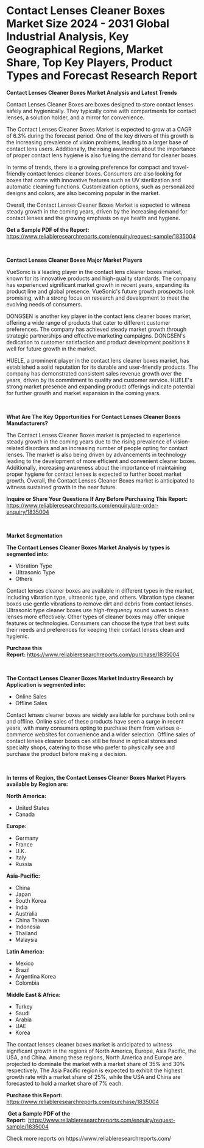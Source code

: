 <p><h1>Contact Lenses Cleaner Boxes Market Size 2024 - 2031 Global Industrial Analysis, Key Geographical Regions, Market Share, Top Key Players, Product Types and Forecast Research Report</h1></p><p><strong>Contact Lenses Cleaner Boxes Market Analysis and Latest Trends</strong></p>
<p><p>Contact Lenses Cleaner Boxes are boxes designed to store contact lenses safely and hygienically. They typically come with compartments for contact lenses, a solution holder, and a mirror for convenience.</p><p>The Contact Lenses Cleaner Boxes Market is expected to grow at a CAGR of 6.3% during the forecast period. One of the key drivers of this growth is the increasing prevalence of vision problems, leading to a larger base of contact lens users. Additionally, the rising awareness about the importance of proper contact lens hygiene is also fueling the demand for cleaner boxes.</p><p>In terms of trends, there is a growing preference for compact and travel-friendly contact lenses cleaner boxes. Consumers are also looking for boxes that come with innovative features such as UV sterilization and automatic cleaning functions. Customization options, such as personalized designs and colors, are also becoming popular in the market.</p><p>Overall, the Contact Lenses Cleaner Boxes Market is expected to witness steady growth in the coming years, driven by the increasing demand for contact lenses and the growing emphasis on eye health and hygiene.</p></p>
<p><strong>Get a Sample PDF of the Report:&nbsp;</strong> <a href="https://www.reliableresearchreports.com/enquiry/request-sample/1835004">https://www.reliableresearchreports.com/enquiry/request-sample/1835004</a></p>
<p>&nbsp;</p>
<p><strong>Contact Lenses Cleaner Boxes Major Market Players</strong></p>
<p><p>VueSonic is a leading player in the contact lens cleaner boxes market, known for its innovative products and high-quality standards. The company has experienced significant market growth in recent years, expanding its product line and global presence. VueSonic's future growth prospects look promising, with a strong focus on research and development to meet the evolving needs of consumers.</p><p>DONGSEN is another key player in the contact lens cleaner boxes market, offering a wide range of products that cater to different customer preferences. The company has achieved steady market growth through strategic partnerships and effective marketing campaigns. DONGSEN's dedication to customer satisfaction and product development positions it well for future growth in the market.</p><p>HUELE, a prominent player in the contact lens cleaner boxes market, has established a solid reputation for its durable and user-friendly products. The company has demonstrated consistent sales revenue growth over the years, driven by its commitment to quality and customer service. HUELE's strong market presence and expanding product offerings indicate potential for further growth and market expansion in the coming years.</p></p>
<p>&nbsp;</p>
<p><strong>What Are The Key Opportunities For Contact Lenses Cleaner Boxes Manufacturers?</strong></p>
<p><p>The Contact Lenses Cleaner Boxes market is projected to experience steady growth in the coming years due to the rising prevalence of vision-related disorders and an increasing number of people opting for contact lenses. The market is also being driven by advancements in technology leading to the development of more efficient and convenient cleaner boxes. Additionally, increasing awareness about the importance of maintaining proper hygiene for contact lenses is expected to further boost market growth. Overall, the Contact Lenses Cleaner Boxes market is anticipated to witness sustained growth in the near future.</p></p>
<p><strong>Inquire or Share Your Questions If Any Before Purchasing This Report:</strong> <a href="https://www.reliableresearchreports.com/enquiry/pre-order-enquiry/1835004">https://www.reliableresearchreports.com/enquiry/pre-order-enquiry/1835004</a></p>
<p>&nbsp;</p>
<p><strong>Market Segmentation</strong></p>
<p><strong>The Contact Lenses Cleaner Boxes Market Analysis by types is segmented into:</strong></p>
<p><ul><li>Vibration Type</li><li>Ultrasonic Type</li><li>Others</li></ul></p>
<p><p>Contact lenses cleaner boxes are available in different types in the market, including vibration type, ultrasonic type, and others. Vibration type cleaner boxes use gentle vibrations to remove dirt and debris from contact lenses. Ultrasonic type cleaner boxes use high-frequency sound waves to clean lenses more effectively. Other types of cleaner boxes may offer unique features or technologies. Consumers can choose the type that best suits their needs and preferences for keeping their contact lenses clean and hygienic.</p></p>
<p><strong>Purchase this Report:&nbsp;</strong><a href="https://www.reliableresearchreports.com/purchase/1835004">https://www.reliableresearchreports.com/purchase/1835004</a></p>
<p>&nbsp;</p>
<p><strong>The Contact Lenses Cleaner Boxes Market Industry Research by Application is segmented into:</strong></p>
<p><ul><li>Online Sales</li><li>Offline Sales</li></ul></p>
<p><p>Contact lenses cleaner boxes are widely available for purchase both online and offline. Online sales of these products have seen a surge in recent years, with many consumers opting to purchase them from various e-commerce websites for convenience and a wider selection. Offline sales of contact lenses cleaner boxes can still be found in optical stores and specialty shops, catering to those who prefer to physically see and purchase the product before making a decision.</p></p>
<p>&nbsp;</p>
<p><strong>In terms of Region, the Contact Lenses Cleaner Boxes Market Players available by Region are:</strong></p>
<p>
    <p> <strong> North America: </strong>
        <ul>
            <li>United States</li>
            <li>Canada</li>
        </ul>
        </p> 
    <p> <strong> Europe: </strong>
        <ul>
            <li>Germany</li>
            <li>France</li>
            <li>U.K.</li>
            <li>Italy</li>
            <li>Russia</li>
        </ul>
        </p> 
    <p> <strong> Asia-Pacific: </strong>
        <ul>
            <li>China</li>
            <li>Japan</li>
            <li>South Korea</li>
            <li>India</li>
            <li>Australia</li>
            <li>China Taiwan</li>
            <li>Indonesia</li>
            <li>Thailand</li>
            <li>Malaysia</li>
        </ul>
        </p> 
    <p> <strong> Latin America: </strong>
        <ul>
            <li>Mexico</li>
            <li>Brazil</li>
            <li>Argentina Korea</li>
            <li>Colombia</li>
        </ul>
        </p> 
    <p> <strong> Middle East & Africa: </strong>
        <ul>
            <li>Turkey</li>
            <li>Saudi</li>
            <li>Arabia</li>
            <li>UAE</li>
            <li>Korea</li>
        </ul>
    </p>
    </p>
<p><p>The contact lenses cleaner boxes market is anticipated to witness significant growth in the regions of North America, Europe, Asia Pacific, the USA, and China. Among these regions, North America and Europe are projected to dominate the market with a market share of 35% and 30% respectively. The Asia Pacific region is expected to exhibit the highest growth rate with a market share of 25%, while the USA and China are forecasted to hold a market share of 7% each.</p></p>
<p><strong>Purchase this Report: </strong><a href="https://www.reliableresearchreports.com/purchase/1835004">https://www.reliableresearchreports.com/purchase/1835004</a></p>
<p>&nbsp;<strong>Get a Sample PDF of the Report:&nbsp;&nbsp;</strong><a href="https://www.reliableresearchreports.com/enquiry/request-sample/1835004">https://www.reliableresearchreports.com/enquiry/request-sample/1835004</a></p>
<p><strong></strong></p>
<p>Check more reports on https://www.reliableresearchreports.com/</p>
